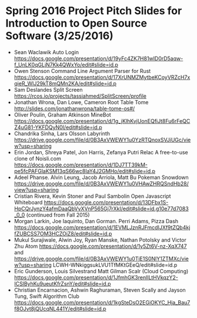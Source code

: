 # Spring 2016 Project Pitch Slides for Introduction to Open Source Software (3/25/2016) 

- Sean  Waclawik Auto Login https://docs.google.com/presentation/d/19yFc4ZK7H81wID0rD5aqw-f_UnLK0qGLjN7Kk4QWxYo/edit#slide=id.p
- Owen Stenson Command Line Argument Parser for Rust https://docs.google.com/presentation/d/17XrUNMZMytbeKCoyVRZcH7xqieR_WlJ29kT8mQMn2KA/edit#slide=id.p
- Sam Deslandes Split Screen https://rcos.io/projects/tassiahmed/SplitScreen/profile
- Jonathan Wrona, Dan Lowe, Cameron Root Table Tome http://slides.com/jonathanwrona/table-tome-os#/
- Oliver Poulin, Graham Atkinson MineBot https://docs.google.com/presentation/d/1g_jKlhKvjUonEQfiJt8Fu6rFeQCZ4uG81-YKFDQyN0I/edit#slide=id.p
- Chandrika Sinha, Lars Olsson Labyrinth https://drive.google.com/file/d/0B3AxVWEWY1u0YzRTQnoxSVJiUGc/view?usp=sharing
- Erin Jordan, Shreya Patel, Jon Harris, Zefanya Putri Relac A free-to-use clone of Noisli.com https://docs.google.com/presentation/d/1DJ7TT39kM-pe5fcPAFGlaKSM13qS66wc8IaY4J2GMHo/edit#slide=id.p
- Adeel Phanse. Alvin Leung, Jacob Arriola, Matt Bu Pokeman Snowdown https://drive.google.com/file/d/0B3AxVWEWY1u0VHAwZHRQSndHb28/view?usp=sharing
- Cristian Rivera, Kevin Stoner and Paul Sambolin Open Javascript Whiteboard https://docs.google.com/presentation/d/13DFbx1S-HpCQrJynzY4afmDaaQbVvXVnP565Gj7rXkI/edit#slide=id.g10e77d7083_0_0  (continued from Fall 2015)
- Morgan Larkin, Joe Iaquinto, Dan Gorman. Perri Adams, Pizza Dash https://docs.google.com/presentation/d/1EVMLJznRJFmcdIJXf9tZQb4kjfZUBCSS7OM3HCZOiZ8/edit#slide=id.p
- Mukul Surajiwale, Alwin Joy, Ryan Manske, Nathan Potolsky and Victor Zhu Atom https://docs.google.com/presentation/d/1y5Zt6V-nz-XqX747  and https://drive.google.com/file/d/0B3AxVWEWY1u0TjE1S0NlY1ZTMXc/view?usp=sharing
LCWH-WNkiggsukLVU1TfMKtGEeQ/edit#slide=id.p
- Eric Gunderson, Louis Silvestrand Matt Gilman Scalr (Cloud Computing) https://docs.google.com/presentation/d/1JfmhGK3renlILtHVkqzY2-ICSlByhKu9ueutKfrZsnY/edit#slide=id.p
- Christian Encarnacion, Ashwin Raghuraman, Steven Scally and Jayson Tung, Swift Algorithm Club https://docs.google.com/presentation/d/1kgSteDsO2EGiOKYC_Hja_Bau7f8OJvt8jQUcqNL441Y/edit#slide=id.p
